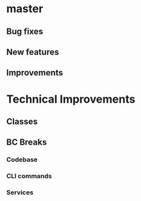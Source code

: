 # master

## Bug fixes

## New features

## Improvements

# Technical Improvements

## Classes

## BC Breaks

### Codebase

### CLI commands

### Services

